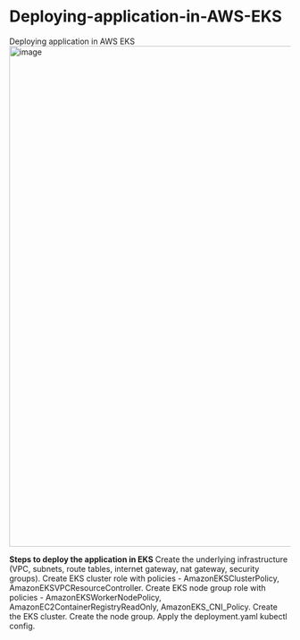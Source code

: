 # Deploying-application-in-AWS-EKS
Deploying application in AWS EKS
<img width="895" alt="image" src="https://github.com/user-attachments/assets/3c33fb69-a441-4f79-ab6c-786400324d7a">


**Steps to deploy the application in EKS**
Create the underlying infrastructure (VPC, subnets, route tables, internet gateway, nat gateway, security groups).
Create EKS cluster role with policies - AmazonEKSClusterPolicy, AmazonEKSVPCResourceController.
Create EKS node group role with policies - AmazonEKSWorkerNodePolicy, AmazonEC2ContainerRegistryReadOnly, AmazonEKS_CNI_Policy.
Create the EKS cluster.
Create the node group.
Apply the deployment.yaml kubectl config.

